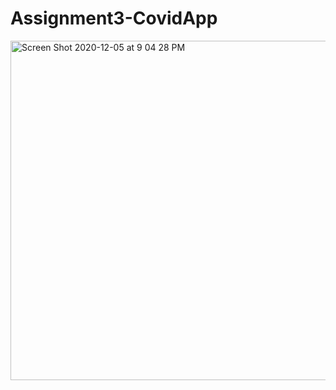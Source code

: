 # Assignment3-CovidApp


<img width="543" alt="Screen Shot 2020-12-05 at 9 04 28 PM" src="https://user-images.githubusercontent.com/38293523/101269507-880cb900-373d-11eb-9b46-122d98657808.png">
